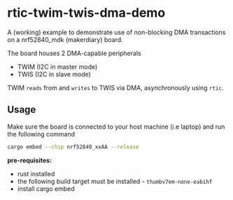 # rtic-twim-twis-dma-demo
A (working) example to demonstrate use of non-blocking DMA transactions on a nrf52840_mdk (makerdiary) board. 

The board houses 2 DMA-capable peripherals 

- TWIM (I2C in master mode) 
- TWIS (I2C in slave mode)

TWIM `reads` from and `writes` to TWIS via DMA, asynchronously using `rtic`. 

## Usage

Make sure the board is connected to your host machine (i.e laptop) and run the following command
```sh
cargo embed --chip nrf52840_xxAA --release
```

**pre-requisites:**

- rust installed
- the following build target must be installed - `thumbv7em-none-eabihf`
- install cargo embed
